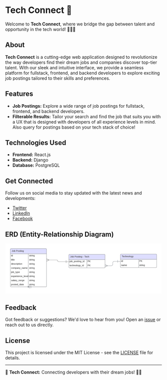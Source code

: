 # Tech Connect 🚀

Welcome to **Tech Connect**, where we bridge the gap between talent and opportunity in the tech world! 👨‍💻🌐

## About

**Tech Connect** is a cutting-edge web application designed to revolutionize the way developers find their dream jobs and companies discover top-tier talent. With our sleek and intuitive interface, we provide a seamless platform for fullstack, frontend, and backend developers to explore exciting job postings tailored to their skills and preferences.

## Features

- **Job Postings:** Explore a wide range of job postings for fullstack, frontend, and backend developers.
- **Filterable Results:** Tailor your search and find the job that suits you with a UX that is designed with developers of all experience levels in mind. Also query for postings based on your tech stack of choice!

## Technologies Used

- **Frontend:** React.js
- **Backend:** Django
- **Database:** PostgreSQL

## Get Connected

Follow us on social media to stay updated with the latest news and developments:

- [Twitter](https://twitter.com/tech_connect_cv)
- [LinkedIn](https://www.linkedin.com/company/tech-connect_cv)
- [Facebook](https://www.facebook.com/techconnect_cv)

## ERD (Entity-Relationship Diagram)

![ERD](requirements/tc_erd.png)

## Feedback

Got feedback or suggestions? We'd love to hear from you! Open an [issue](https://github.com/CV2Tre/tech-connect/issues) or reach out to us directly.

## License

This project is licensed under the MIT License - see the [LICENSE](LICENSE) file for details.

---

🌟 **Tech Connect:** Connecting developers with their dream jobs! 🚀✨

